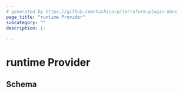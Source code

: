 ```yaml
---
# generated by https://github.com/hashicorp/terraform-plugin-docs
page_title: "runtime Provider"
subcategory: ""
description: |-
  
---
```


# runtime Provider





<!-- schema generated by tfplugindocs -->
## Schema
